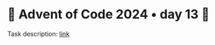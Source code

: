 
# 🎄 Advent of Code 2024 • day 13 🎄

Task description: [link](https://adventofcode.com/2024/day/13)
